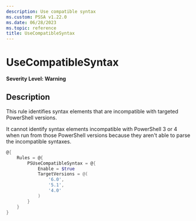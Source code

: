 ```yaml
---
description: Use compatible syntax
ms.custom: PSSA v1.22.0
ms.date: 06/28/2023
ms.topic: reference
title: UseCompatibleSyntax
---
```

# UseCompatibleSyntax

**Severity Level: Warning**

## Description

This rule identifies syntax elements that are incompatible with targeted PowerShell versions.

It cannot identify syntax elements incompatible with PowerShell 3 or 4 when run from those
PowerShell versions because they aren't able to parse the incompatible syntaxes.

```powershell
@{
    Rules = @{
        PSUseCompatibleSyntax = @{
            Enable = $true
            TargetVersions = @(
                '6.0',
                '5.1',
                '4.0'
            )
        }
    }
}
```
